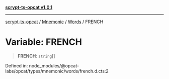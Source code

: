 [**scrypt-ts-opcat v1.0.1**](../../../../../README.md)

***

[scrypt-ts-opcat](../../../../../README.md) / [Mnemonic](../../../README.md) / [Words](../README.md) / FRENCH

# Variable: FRENCH

> **FRENCH**: `string`[]

Defined in: node\_modules/@opcat-labs/opcat/types/mnemonic/words/french.d.cts:2
